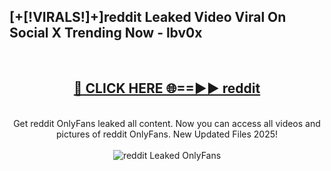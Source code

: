 <h2>[+[!VIRALS!]+]reddit Leaked Video Viral On Social X Trending Now - lbv0x</h2>
<br>
<div align="center">
<h2><a href="https://libra.edu.pl?reddit" rel="nofollow">🔴 CLICK HERE 🌐==►► reddit</a></h2>
<br>
Get reddit OnlyFans leaked all content. Now you can access all videos and pictures of reddit OnlyFans. New Updated Files 2025!
<br>
<br>
<a href="https://libra.edu.pl?reddit" rel="nofollow" data-target="animated-image.originalLink"><img src="https://i.ibb.co.com/WyWwxjT/player-gif2.gif" alt="reddit Leaked OnlyFans" style="max-width: 100%; display: inline-block;" data-target="animated-image.originalImage"></a>
</div>
<br>